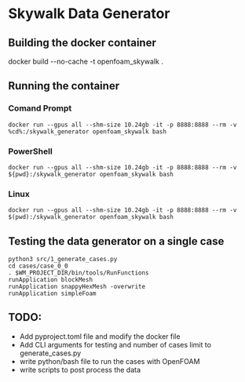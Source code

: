 # Skywalk Data Generator

## Building the docker container
docker build --no-cache -t openfoam_skywalk .  

## Running the container
### Comand Prompt
<!-- docker run --gpus all --shm-size 10.24gb -it -p 8888:8888 --rm -v %cd%/cases:/skywalk_generator/cases openfoam_skywalk bash -->
```
docker run --gpus all --shm-size 10.24gb -it -p 8888:8888 --rm -v %cd%:/skywalk_generator openfoam_skywalk bash
```

### PowerShell
```
docker run --gpus all --shm-size 10.24gb -it -p 8888:8888 --rm -v ${pwd}:/skywalk_generator openfoam_skywalk bash
```

### Linux
```
docker run --gpus all --shm-size 10.24gb -it -p 8888:8888 --rm -v $(pwd):/skywalk_generator openfoam_skywalk bash
```

## Testing the data generator on a single case
```
python3 src/1_generate_cases.py  
cd cases/case_0_0  
. $WM_PROJECT_DIR/bin/tools/RunFunctions  
runApplication blockMesh  
runApplication snappyHexMesh -overwrite  
runApplication simpleFoam
```  

## TODO:
- Add pyproject.toml file and modify the docker file
- Add CLI arguments for testing and number of cases limit to generate_cases.py
- write python/bash file to run the cases with OpenFOAM
- write scripts to post process the data